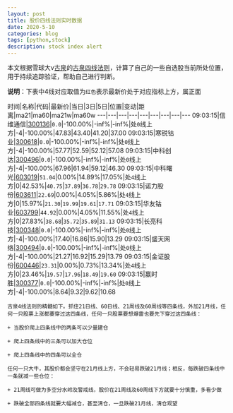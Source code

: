 ```yaml
---
layout: post
title: 股价四线法则实时数据
date: 2020-5-10
categories: blog
tags: [python,stock]
description: stock index alert
---
```



本文根据雪球大v[古泉](https://xueqiu.com/u/7148646888)的[古泉四线法则](https://xueqiu.com/7148646888/130498192)，计算了自己的一些自选股当前所处位置，用于持续追踪验证，帮助自己进行判断。

**说明**：下表中4线对应取值为`红色`表示最新价处于对应指标上方，属正面

时间|名称|代码|最新价|当日|3日|5日|位置|变动|距离|ma21|ma60|ma21w|ma60w
---|---|---|---|---|---|---|---|---
09:03:15|信维通信|[300136](https://xueqiu.com/S/SZ300136)|`0.0`|-100.00%|-inf%|-inf%|处`0`线上方|-4|-100.00%|47.83|43.40|41.20|37.00
09:03:15|寒锐钴业|[300618](https://xueqiu.com/S/SZ300618)|`0.0`|-100.00%|-inf%|-inf%|处`0`线上方|-4|-100.00%|57.77|52.59|52.12|57.08
09:03:15|中科创达|[300496](https://xueqiu.com/S/SZ300496)|`0.0`|-100.00%|-inf%|-inf%|处`0`线上方|-4|-100.00%|67.96|61.94|59.12|46.30
09:03:15|中科曙光|[603019](https://xueqiu.com/S/SH603019)|`51.04`|0.00%|14.89%|17.05%|处`4`线上方|0|42.53%|`40.75`|`37.89`|`36.78`|`29.78`
09:03:15|诺力股份|[603611](https://xueqiu.com/S/SH603611)|`22.69`|0.00%|4.05%|5.86%|处`4`线上方|0|15.97%|`21.30`|`19.99`|`19.61`|`17.71`
09:03:15|华友钴业|[603799](https://xueqiu.com/S/SH603799)|`44.92`|0.00%|4.05%|11.55%|处`4`线上方|0|27.83%|`38.68`|`35.72`|`35.89`|`31.13`
09:03:15|长亮科技|[300348](https://xueqiu.com/S/SZ300348)|`0.0`|-100.00%|-inf%|-inf%|处`0`线上方|-4|-100.00%|17.40|16.86|15.90|13.29
09:03:15|盛天网络|[300494](https://xueqiu.com/S/SZ300494)|`0.0`|-100.00%|-inf%|-inf%|处`0`线上方|-4|-100.00%|21.27|16.92|15.29|13.79
09:03:15|金证股份|[600446](https://xueqiu.com/S/SH600446)|`23.31`|0.00%|0.73%|13.34%|处`4`线上方|0|23.46%|`19.57`|`17.96`|`18.49`|`19.60`
09:03:15|赢时胜|[300377](https://xueqiu.com/S/SZ300377)|`0.0`|-100.00%|-inf%|-inf%|处`0`线上方|-4|-100.00%|8.64|9.32|9.62|10.68

```
古泉4线法则的精髓如下。抓住21日线、60日线、21周线及60周线等四条线，外加21月线，任何一只股票上涨都要穿过这四条线，任何一只股票要想爆雷也要先下穿过这四条线：

+ 当股价爬上四条线中的两条可以少量建仓

+ 爬上四条线中的三条可以加大仓位

+ 爬上四条线中的四条可以全仓

任何一只大牛，其股价都会坚守在21月线上方，不会轻易跌破21月线；相反，每跌破四条线中一条就减一些仓位：

+ 21周线可做为多空分水岭及警戒线，股价在21周线及60周线下方就要十分慎重，多看少做

+ 跌破全部四条线就要大幅减仓，甚至清仓，一旦跌破21月线，清仓观望
```